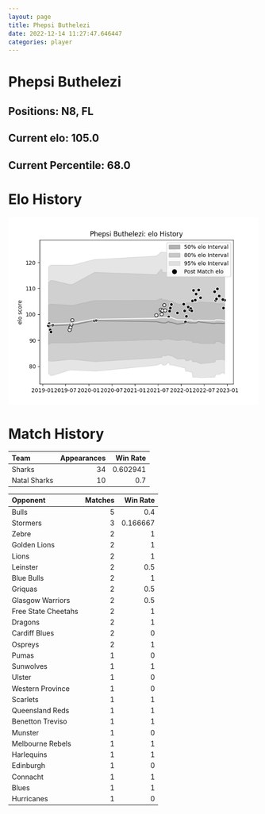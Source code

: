 ```yaml
---  
layout: page  
title: Phepsi Buthelezi  
date: 2022-12-14 11:27:47.646447  
categories: player  
---
```

# Phepsi Buthelezi

## Positions: N8, FL

## Current elo: 105.0

## Current Percentile: 68.0

# Elo History


![elo history](history_PhepsiButhelezi.png)
# Match History


| Team         |   Appearances |   Win Rate |
|:-------------|--------------:|-----------:|
| Sharks       |            34 |   0.602941 |
| Natal Sharks |            10 |   0.7      |

| Opponent            |   Matches |   Win Rate |
|:--------------------|----------:|-----------:|
| Bulls               |         5 |   0.4      |
| Stormers            |         3 |   0.166667 |
| Zebre               |         2 |   1        |
| Golden Lions        |         2 |   1        |
| Lions               |         2 |   1        |
| Leinster            |         2 |   0.5      |
| Blue Bulls          |         2 |   1        |
| Griquas             |         2 |   0.5      |
| Glasgow Warriors    |         2 |   0.5      |
| Free State Cheetahs |         2 |   1        |
| Dragons             |         2 |   1        |
| Cardiff Blues       |         2 |   0        |
| Ospreys             |         2 |   1        |
| Pumas               |         1 |   0        |
| Sunwolves           |         1 |   1        |
| Ulster              |         1 |   0        |
| Western Province    |         1 |   0        |
| Scarlets            |         1 |   1        |
| Queensland Reds     |         1 |   1        |
| Benetton Treviso    |         1 |   1        |
| Munster             |         1 |   0        |
| Melbourne Rebels    |         1 |   1        |
| Harlequins          |         1 |   1        |
| Edinburgh           |         1 |   0        |
| Connacht            |         1 |   1        |
| Blues               |         1 |   1        |
| Hurricanes          |         1 |   0        |